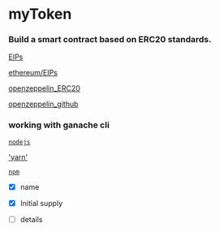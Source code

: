 # myToken
 ### Build a smart contract based on ERC20 standards. 
 [EIPs](https://eips.ethereum.org/)
 >
 [ethereum/EIPs](https://github.com/ethereum/EIPs)
 >
 [openzeppelin_ERC20](https://docs.openzeppelin.com/contracts/4.x/erc20)
 >
 [openzeppelin_github](https://github.com/OpenZeppelin/openzeppelin-contracts)

 ### working with ganache cli

 [`nodejs`](https://nodejs.org/en/)
 >
 ['yarn'](https://yarnpkg.com/cli/install)
 >
 [`npm`](https://www.npmjs.com/package/npm)


- [x] name
- [x] Initial supply
- [ ] details

